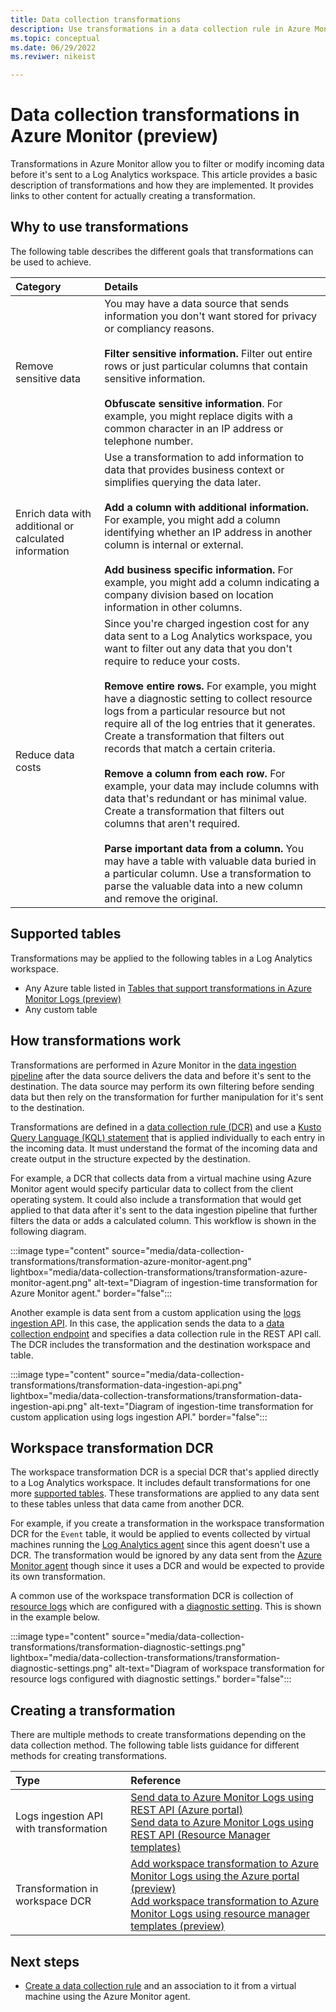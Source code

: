 ```yaml
---
title: Data collection transformations
description: Use transformations in a data collection rule in Azure Monitor to filter and modify incoming data.
ms.topic: conceptual
ms.date: 06/29/2022
ms.reviwer: nikeist

---
```


# Data collection transformations in Azure Monitor (preview)
Transformations in Azure Monitor allow you to filter or modify incoming data before it's sent to a Log Analytics workspace. This article provides a basic description of transformations and how they are implemented. It provides links to other content for actually creating a transformation.

## Why to use transformations
The following table describes the different goals that transformations can be used to achieve.

| Category | Details |
|:---|:---|
| Remove sensitive data | You may have a data source that sends information you don't want stored for privacy or compliancy reasons.<br><br>**Filter sensitive information.** Filter out entire rows or just particular columns that contain sensitive information.<br><br>**Obfuscate sensitive information**. For example, you might replace digits with a common character in an IP address or telephone number. |
| Enrich data with additional or calculated information | Use a transformation to add information to data that provides business context or simplifies querying the data later.<br><br>**Add a column with additional information.** For example, you might add a column identifying whether an IP address in another column is internal or external.<br><br>**Add business specific information.** For example, you might add a column indicating a company division based on location information in other columns. |
| Reduce data costs | Since you're charged ingestion cost for any data sent to a Log Analytics workspace, you want to filter out any data that you don't require to reduce your costs.<br><br>**Remove entire rows.** For example, you might have a diagnostic setting to collect resource logs from a particular resource but not require all of the log entries that it generates. Create a transformation that filters out records that match a certain criteria.<br><br>**Remove a column from each row.** For example, your data may include columns with data that's redundant or has minimal value. Create a transformation that filters out columns that aren't required.<br><br>**Parse important data from a column.** You may have a table with valuable data buried in a particular column. Use a transformation to parse the valuable data into a new column and remove the original. |



## Supported tables
Transformations may be applied to the following tables in a Log Analytics workspace. 

- Any Azure table listed in [Tables that support transformations in Azure Monitor Logs (preview)](../logs/tables-feature-support.md)
- Any custom table


## How transformations work
Transformations are performed in Azure Monitor in the [data ingestion pipeline](../essentials/data-collection.md) after the data source delivers the data and before it's sent to the destination. The data source may perform its own filtering before sending data but then rely on the transformation for further manipulation for it's sent to the destination.

Transformations are defined in a [data collection rule (DCR)](data-collection-rule-overview.md) and use a [Kusto Query Language (KQL) statement](data-collection-transformations-structure.md) that is applied individually to each entry in the incoming data. It must understand the format of the incoming data and create output in the structure expected by the destination.

For example, a DCR that collects data from a virtual machine using Azure Monitor agent would specify particular data to collect from the client operating system. It could also include a transformation that would get applied to that data after it's sent to the data ingestion pipeline that further filters the data or adds a calculated column. This workflow is shown in the following diagram.

:::image type="content" source="media/data-collection-transformations/transformation-azure-monitor-agent.png" lightbox="media/data-collection-transformations/transformation-azure-monitor-agent.png" alt-text="Diagram of ingestion-time transformation for Azure Monitor agent." border="false":::

Another example is data sent from a custom application using the [logs ingestion API](../logs/logs-ingestion-api-overview.md). In this case, the application sends the data to a [data collection endpoint](data-collection-endpoint-overview.md) and specifies a data collection rule in the REST API call. The DCR includes the transformation and the destination workspace and table.

:::image type="content" source="media/data-collection-transformations/transformation-data-ingestion-api.png" lightbox="media/data-collection-transformations/transformation-data-ingestion-api.png" alt-text="Diagram of ingestion-time transformation for custom application using logs ingestion API." border="false":::

## Workspace transformation DCR
The workspace transformation DCR is a special DCR that's applied directly to a Log Analytics workspace. It includes default transformations for one more [supported tables](../logs/tables-feature-support.md). These transformations are applied to any data sent to these tables unless that data came from another DCR.

For example, if you create a transformation in the workspace transformation DCR for the `Event` table, it would be applied to events collected by virtual machines running the [Log Analytics agent](../agents/log-analytics-agent.md) since this agent doesn't use a DCR. The transformation would be ignored by any data sent from the [Azure Monitor agent](../agents/azure-monitor-agent-overview.md) though since it uses a DCR and would be expected to provide its own transformation.

A common use of the workspace transformation DCR is collection of [resource logs](resource-logs.md) which are configured with a [diagnostic setting](diagnostic-settings.md). This is shown in the example below. 

:::image type="content" source="media/data-collection-transformations/transformation-diagnostic-settings.png" lightbox="media/data-collection-transformations/transformation-diagnostic-settings.png" alt-text="Diagram of workspace transformation for resource logs configured with diagnostic settings." border="false":::

## Creating a transformation
There are multiple methods to create transformations depending on the data collection method. The following table lists guidance for different methods for creating transformations. 

| Type | Reference |
|:---|:---|
| Logs ingestion API with transformation | [Send data to Azure Monitor Logs using REST API (Azure portal)](../logs/tutorial-logs-ingestion-portal.md)<br>[Send data to Azure Monitor Logs using REST API (Resource Manager templates)](../logs/tutorial-logs-ingestion-api.md) |
| Transformation in workspace DCR | [Add workspace transformation to Azure Monitor Logs using the Azure portal (preview)](../logs/tutorial-workspace-transformations-portal.md)<br>[Add workspace transformation to Azure Monitor Logs using resource manager templates (preview)](../logs/tutorial-workspace-transformations-api.md)


## Next steps

- [Create a data collection rule](../agents/data-collection-rule-azure-monitor-agent.md) and an association to it from a virtual machine using the Azure Monitor agent.
